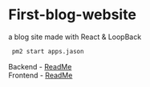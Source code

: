 # First-blog-website

a blog site made with React & LoopBack
```sh
 pm2 start apps.jason
```
Backend - [ReadMe](https://github.com/MichaelMIL/First-website/blob/master/var/www/html/api/README.md)\
Frontend - [ReadMe](https://github.com/MichaelMIL/First-website/blob/master/var/www/html/reactapp/README.md)
